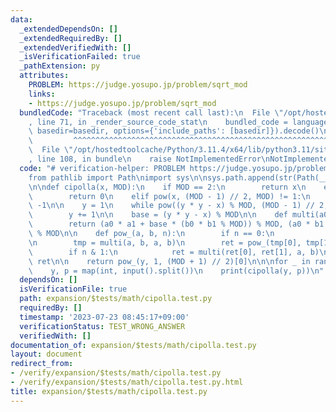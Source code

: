 ```yaml
---
data:
  _extendedDependsOn: []
  _extendedRequiredBy: []
  _extendedVerifiedWith: []
  _isVerificationFailed: true
  _pathExtension: py
  attributes:
    PROBLEM: https://judge.yosupo.jp/problem/sqrt_mod
    links:
    - https://judge.yosupo.jp/problem/sqrt_mod
  bundledCode: "Traceback (most recent call last):\n  File \"/opt/hostedtoolcache/Python/3.11.4/x64/lib/python3.11/site-packages/onlinejudge_verify/documentation/build.py\"\
    , line 71, in _render_source_code_stat\n    bundled_code = language.bundle(stat.path,\
    \ basedir=basedir, options={'include_paths': [basedir]}).decode()\n          \
    \         ^^^^^^^^^^^^^^^^^^^^^^^^^^^^^^^^^^^^^^^^^^^^^^^^^^^^^^^^^^^^^^^^^^^^^^^^^^^^^^^^^\n\
    \  File \"/opt/hostedtoolcache/Python/3.11.4/x64/lib/python3.11/site-packages/onlinejudge_verify/languages/python.py\"\
    , line 108, in bundle\n    raise NotImplementedError\nNotImplementedError\n"
  code: "# verification-helper: PROBLEM https://judge.yosupo.jp/problem/sqrt_mod\n\
    from pathlib import Path\nimport sys\n\nsys.path.append(str(Path(__file__).resolve().parent.parent.parent.parent))\n\
    \n\ndef cipolla(x, MOD):\n    if MOD == 2:\n        return x\n    elif x == 0:\n\
    \        return 0\n    elif pow(x, (MOD - 1) // 2, MOD) != 1:\n        return\
    \ -1\n\n    y = 1\n    while pow((y * y - x) % MOD, (MOD - 1) // 2, MOD) == 1:\n\
    \        y += 1\n\n    base = (y * y - x) % MOD\n\n    def multi(a0, b0, a1, b1):\n\
    \        return (a0 * a1 + base * (b0 * b1 % MOD)) % MOD, (a0 * b1 + a1 * b0)\
    \ % MOD\n\n    def pow_(a, b, n):\n        if n == 0:\n            return 1, 0\n\
    \n        tmp = multi(a, b, a, b)\n        ret = pow_(tmp[0], tmp[1], n >> 1)\n\
    \        if n & 1:\n            ret = multi(ret[0], ret[1], a, b)\n\n        return\
    \ ret\n\n    return pow_(y, 1, (MOD + 1) // 2)[0]\n\n\nfor _ in range(int(input())):\n\
    \    y, p = map(int, input().split())\n    print(cipolla(y, p))\n"
  dependsOn: []
  isVerificationFile: true
  path: expansion/$tests/math/cipolla.test.py
  requiredBy: []
  timestamp: '2023-07-23 08:45:17+09:00'
  verificationStatus: TEST_WRONG_ANSWER
  verifiedWith: []
documentation_of: expansion/$tests/math/cipolla.test.py
layout: document
redirect_from:
- /verify/expansion/$tests/math/cipolla.test.py
- /verify/expansion/$tests/math/cipolla.test.py.html
title: expansion/$tests/math/cipolla.test.py
---
```

